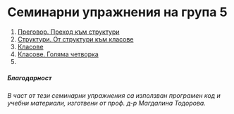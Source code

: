 # Семинарни упражнения на група 5

1. [Преговор. Преход към структури](./ex01/)
2. [Структури. От структури към класове](./ex02)
3. [Класове](./ex03)
4. [Класове. Голяма четворка](./ex04)
5.

##### Благодарност
###### В част от тези семинарни упражнения са използван програмен код и учебни материали, изготвени от проф. д-р Магдалина Тодорова.